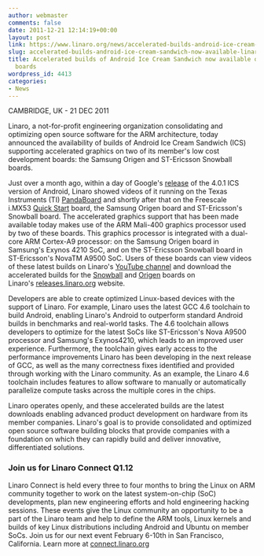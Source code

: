```yaml
---
author: webmaster
comments: false
date: 2011-12-21 12:14:19+00:00
layout: post
link: https://www.linaro.org/news/accelerated-builds-android-ice-cream-sandwich-now-available-linaro-member-boards/
slug: accelerated-builds-android-ice-cream-sandwich-now-available-linaro-member-boards
title: Accelerated builds of Android Ice Cream Sandwich now available on Linaro member
  boards
wordpress_id: 4413
categories:
- News
---
```


CAMBRIDGE, UK - 21 DEC 2011

Linaro, a not-for-profit engineering organization consolidating and optimizing open source software for the ARM architecture, today announced the availability of builds of Android Ice Cream Sandwich (ICS) supporting accelerated graphics on two of its member's low cost development boards: the Samsung Origen and ST-Ericsson Snowball boards.

Just over a month ago, within a day of Google's [release](http://source.android.com/source/downloading.html) of the 4.0.1 ICS version of Android, Linaro showed videos of it running on the Texas Instruments (TI) [PandaBoard](http://www.youtube.com/watch?v=eaVszdsZ8aY) and shortly after that on the Freescale i.MX53 [Quick Start](http://www.youtube.com/watch?v=bjvJE5uirxE) board, the Samsung Origen board and ST-Ericsson's Snowball board. The accelerated graphics support that has been made available today makes use of the ARM Mali-400 graphics processor used by two of these boards. This graphics processor is integrated with a dual-core ARM Cortex-A9 processor: on the Samsung Origen board in Samsung's Exynos 4210 SoC, and on the ST-Ericsson Snowball board in ST-Ericsson's NovaTM A9500 SoC. Users of these boards can view videos of these latest builds on Linaro's [YouTube channel](http://www.youtube.com/user/LinaroOrg) and download the accelerated builds for the [Snowball](http://releases.linaro.org/11.12/android/images/landing-snowball/) and [Origen](http://releases.linaro.org/11.12/android/images/staging-origen/) boards on Linaro's [releases.linaro.org](http://releases.linaro.org/) website.

Developers are able to create optimized Linux-based devices with the support of Linaro. For example, Linaro uses the latest GCC 4.6 toolchain to build Android, enabling Linaro's Android to outperform standard Android builds in benchmarks and real-world tasks. The 4.6 toolchain allows developers to optimize for the latest SoCs like ST-Ericsson's Nova A9500 processor and Samsung's Exynos4210, which leads to an improved user experience. Furthermore, the toolchain gives early access to the performance improvements Linaro has been developing in the next release of GCC, as well as the many correctness fixes identified and provided through working with the Linaro community. As an example, the Linaro 4.6 toolchain includes features to allow software to manually or automatically parallelize compute tasks across the multiple cores in the chips.

Linaro operates openly, and these accelerated builds are the latest downloads enabling advanced product development on hardware from its member companies. Linaro's goal is to provide consolidated and optimized open source software building blocks that provide companies with a foundation on which they can rapidly build and deliver innovative, differentiated solutions.


### Join us for Linaro Connect Q1.12


Linaro Connect is held every three to four months to bring the Linux on ARM community together to work on the latest system-on-chip (SoC) developments, plan new engineering efforts and hold engineering hacking sessions. These events give the Linux community an opportunity to be a part of the Linaro team and help to define the ARM tools, Linux kernels and builds of key Linux distributions including Android and Ubuntu on member SoCs. Join us for our next event February 6-10th in San Francisco, California. Learn more at [connect.linaro.org](http://connect.linaro.org/)
